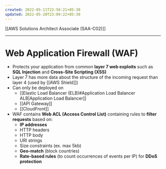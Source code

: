 ```yaml
---
created: 2022-05-11T22:50:21+05:30
updated: 2022-05-20T23:09:22+05:30
---
```

[[AWS Solutions Architect Associate (SAA-C02)]]

---
# Web Application Firewall (WAF)
- Protects your application from common **layer 7 web exploits** such as **SQL Injection** and **Cross-Site Scripting (XSS)**
- Layer 7 has more data about the structure of the incoming request than layer 4 (used by [[AWS Shield]])
- Can only be deployed on
    -   [[Elastic Load Balancer (ELB)#Application Load Balancer ALB|Application Load Balancer]]
    -   [[API Gateway]]
    -   [[CloudFront]]
- WAF contains **Web ACL (Access Control List)** containing rules to **filter requests** based on:
	-   **IP addresses**
	-   HTTP headers
	-   HTTP body
	-   URI strings
	-   Size constraints (ex. max 5kb)
	-   **Geo-match** (block countries)
	-   **Rate-based rules** (to count occurrences of events per IP) for **DDoS protection**
